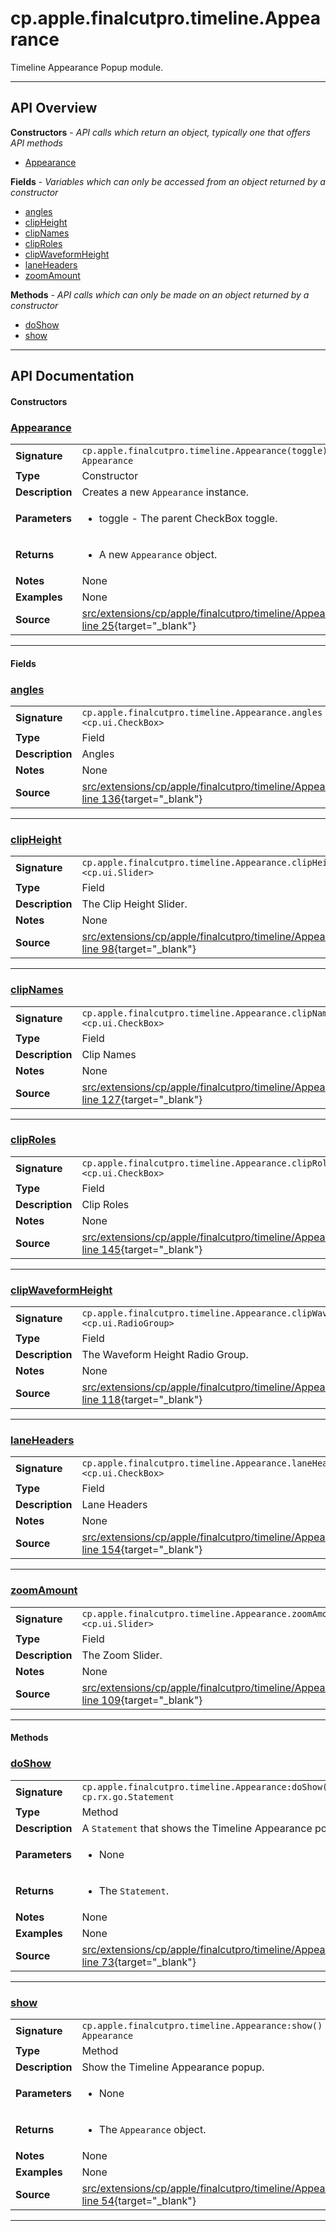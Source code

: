 # cp.apple.finalcutpro.timeline.Appearance

Timeline Appearance Popup module.

---

## API Overview
**Constructors** - _API calls which return an object, typically one that offers API methods_
 * [Appearance](#appearance)

**Fields** - _Variables which can only be accessed from an object returned by a constructor_
 * [angles](#angles)
 * [clipHeight](#clipheight)
 * [clipNames](#clipnames)
 * [clipRoles](#cliproles)
 * [clipWaveformHeight](#clipwaveformheight)
 * [laneHeaders](#laneheaders)
 * [zoomAmount](#zoomamount)

**Methods** - _API calls which can only be made on an object returned by a constructor_
 * [doShow](#doshow)
 * [show](#show)


---

## API Documentation

#### Constructors


### [Appearance](#appearance)

|                                             |                                                                                     |
| --------------------------------------------|-------------------------------------------------------------------------------------|
| **Signature**                               | `cp.apple.finalcutpro.timeline.Appearance(toggle) -> Appearance`                                                                    |
| **Type**                                    | Constructor                                                                     |
| **Description**                             | Creates a new `Appearance` instance.                                                                     |
| **Parameters**                              | <ul><li>toggle - The parent CheckBox toggle.</li></ul> |
| **Returns**                                 | <ul><li>A new `Appearance` object.</li></ul>          |
| **Notes**                                   | None |
| **Examples**                                | None |
| **Source**                                  | [src/extensions/cp/apple/finalcutpro/timeline/Appearance.lua line 25](https://github.com/CommandPost/CommandPost/blob/develop/src/extensions/cp/apple/finalcutpro/timeline/Appearance.lua#L25){target="_blank"} |

---

#### Fields


### [angles](#angles)

|                                             |                                                                                     |
| --------------------------------------------|-------------------------------------------------------------------------------------|
| **Signature**                               | `cp.apple.finalcutpro.timeline.Appearance.angles <cp.ui.CheckBox>`                                                                    |
| **Type**                                    | Field                                                                     |
| **Description**                             | Angles                                                                     |
| **Notes**                                   | None |
| **Source**                                  | [src/extensions/cp/apple/finalcutpro/timeline/Appearance.lua line 136](https://github.com/CommandPost/CommandPost/blob/develop/src/extensions/cp/apple/finalcutpro/timeline/Appearance.lua#L136){target="_blank"} |

---


### [clipHeight](#clipheight)

|                                             |                                                                                     |
| --------------------------------------------|-------------------------------------------------------------------------------------|
| **Signature**                               | `cp.apple.finalcutpro.timeline.Appearance.clipHeight <cp.ui.Slider>`                                                                    |
| **Type**                                    | Field                                                                     |
| **Description**                             | The Clip Height Slider.                                                                     |
| **Notes**                                   | None |
| **Source**                                  | [src/extensions/cp/apple/finalcutpro/timeline/Appearance.lua line 98](https://github.com/CommandPost/CommandPost/blob/develop/src/extensions/cp/apple/finalcutpro/timeline/Appearance.lua#L98){target="_blank"} |

---


### [clipNames](#clipnames)

|                                             |                                                                                     |
| --------------------------------------------|-------------------------------------------------------------------------------------|
| **Signature**                               | `cp.apple.finalcutpro.timeline.Appearance.clipNames <cp.ui.CheckBox>`                                                                    |
| **Type**                                    | Field                                                                     |
| **Description**                             | Clip Names                                                                     |
| **Notes**                                   | None |
| **Source**                                  | [src/extensions/cp/apple/finalcutpro/timeline/Appearance.lua line 127](https://github.com/CommandPost/CommandPost/blob/develop/src/extensions/cp/apple/finalcutpro/timeline/Appearance.lua#L127){target="_blank"} |

---


### [clipRoles](#cliproles)

|                                             |                                                                                     |
| --------------------------------------------|-------------------------------------------------------------------------------------|
| **Signature**                               | `cp.apple.finalcutpro.timeline.Appearance.clipRoles <cp.ui.CheckBox>`                                                                    |
| **Type**                                    | Field                                                                     |
| **Description**                             | Clip Roles                                                                     |
| **Notes**                                   | None |
| **Source**                                  | [src/extensions/cp/apple/finalcutpro/timeline/Appearance.lua line 145](https://github.com/CommandPost/CommandPost/blob/develop/src/extensions/cp/apple/finalcutpro/timeline/Appearance.lua#L145){target="_blank"} |

---


### [clipWaveformHeight](#clipwaveformheight)

|                                             |                                                                                     |
| --------------------------------------------|-------------------------------------------------------------------------------------|
| **Signature**                               | `cp.apple.finalcutpro.timeline.Appearance.clipWaveformHeight <cp.ui.RadioGroup>`                                                                    |
| **Type**                                    | Field                                                                     |
| **Description**                             | The Waveform Height Radio Group.                                                                     |
| **Notes**                                   | None |
| **Source**                                  | [src/extensions/cp/apple/finalcutpro/timeline/Appearance.lua line 118](https://github.com/CommandPost/CommandPost/blob/develop/src/extensions/cp/apple/finalcutpro/timeline/Appearance.lua#L118){target="_blank"} |

---


### [laneHeaders](#laneheaders)

|                                             |                                                                                     |
| --------------------------------------------|-------------------------------------------------------------------------------------|
| **Signature**                               | `cp.apple.finalcutpro.timeline.Appearance.laneHeaders <cp.ui.CheckBox>`                                                                    |
| **Type**                                    | Field                                                                     |
| **Description**                             | Lane Headers                                                                     |
| **Notes**                                   | None |
| **Source**                                  | [src/extensions/cp/apple/finalcutpro/timeline/Appearance.lua line 154](https://github.com/CommandPost/CommandPost/blob/develop/src/extensions/cp/apple/finalcutpro/timeline/Appearance.lua#L154){target="_blank"} |

---


### [zoomAmount](#zoomamount)

|                                             |                                                                                     |
| --------------------------------------------|-------------------------------------------------------------------------------------|
| **Signature**                               | `cp.apple.finalcutpro.timeline.Appearance.zoomAmount <cp.ui.Slider>`                                                                    |
| **Type**                                    | Field                                                                     |
| **Description**                             | The Zoom Slider.                                                                     |
| **Notes**                                   | None |
| **Source**                                  | [src/extensions/cp/apple/finalcutpro/timeline/Appearance.lua line 109](https://github.com/CommandPost/CommandPost/blob/develop/src/extensions/cp/apple/finalcutpro/timeline/Appearance.lua#L109){target="_blank"} |

---

#### Methods


### [doShow](#doshow)

|                                             |                                                                                     |
| --------------------------------------------|-------------------------------------------------------------------------------------|
| **Signature**                               | `cp.apple.finalcutpro.timeline.Appearance:doShow() -> cp.rx.go.Statement`                                                                    |
| **Type**                                    | Method                                                                     |
| **Description**                             | A `Statement` that shows the Timeline Appearance popup.                                                                     |
| **Parameters**                              | <ul><li>None</li></ul> |
| **Returns**                                 | <ul><li>The `Statement`.</li></ul>          |
| **Notes**                                   | None |
| **Examples**                                | None |
| **Source**                                  | [src/extensions/cp/apple/finalcutpro/timeline/Appearance.lua line 73](https://github.com/CommandPost/CommandPost/blob/develop/src/extensions/cp/apple/finalcutpro/timeline/Appearance.lua#L73){target="_blank"} |

---


### [show](#show)

|                                             |                                                                                     |
| --------------------------------------------|-------------------------------------------------------------------------------------|
| **Signature**                               | `cp.apple.finalcutpro.timeline.Appearance:show() -> Appearance`                                                                    |
| **Type**                                    | Method                                                                     |
| **Description**                             | Show the Timeline Appearance popup.                                                                     |
| **Parameters**                              | <ul><li>None</li></ul> |
| **Returns**                                 | <ul><li>The `Appearance` object.</li></ul>          |
| **Notes**                                   | None |
| **Examples**                                | None |
| **Source**                                  | [src/extensions/cp/apple/finalcutpro/timeline/Appearance.lua line 54](https://github.com/CommandPost/CommandPost/blob/develop/src/extensions/cp/apple/finalcutpro/timeline/Appearance.lua#L54){target="_blank"} |

---

